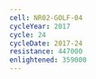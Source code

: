 ```yaml
---
cell: NR02-GOLF-04
cycleYear: 2017
cycle: 24
cycleDate: 2017-24
resistance: 447000
enlightened: 359000 
---
```

      